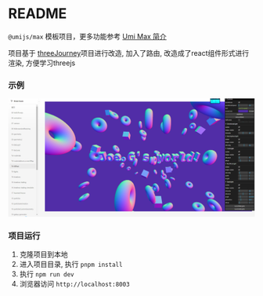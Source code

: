 # README

`@umijs/max` 模板项目，更多功能参考 [Umi Max 简介](https://umijs.org/docs/max/introduce)



项目基于 [threeJourney](https://github.com/Gaohaoyang/threeJourney)项目进行改造, 加入了路由, 改造成了react组件形式进行渲染, 方便学习threejs


### 示例
<!-- 插入图片 -->
![image](/public/assets/readme/example.jpg)


### 项目运行
  
  1. 克隆项目到本地
  2. 进入项目目录, 执行 `pnpm install` 
  3. 执行 `npm run dev`
  4. 浏览器访问 `http://localhost:8003`
   